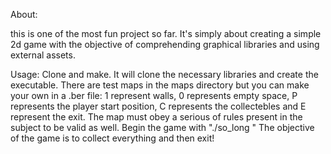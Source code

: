 About:

this is one of the most fun project so far. 
It's simply about creating a simple 2d game with the objective of comprehending graphical libraries and using external assets.

Usage:
Clone and make. It will clone the necessary libraries and create the executable.
There are test maps in the maps directory but you can make your own in a .ber file: 
1 represent walls, 0 represents empty space, P represents the player start position, C represents the collectebles and E represent the exit.
The map must obey a serious of rules present in the subject to be valid as well.
Begin the game with "./so_long <map directory >"
The objective of the game is to collect everything and then exit!

